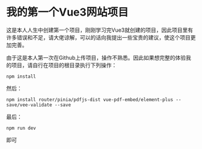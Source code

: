 # 我的第一个Vue3网站项目

这是本人人生中创建第一个项目，刚刚学习完Vue3就创建的项目，因此项目里有许多错误和不足，请大佬谅解，可以的话向我提出一些宝贵的建议，使这个项目更加完善。

由于这是本人第一次在Github上传项目，操作不熟悉。因此如果想完整的体验我的项目，请自行在项目的根目录执行下列操作：

```
npm install 
```

然后：

```
npm install router/pinia/pdfjs-dist vue-pdf-embed/element-plus --save/vee-validate --save
```

最后：

```
npm run dev
```

即可
